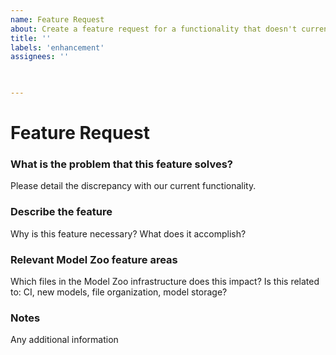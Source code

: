 ```yaml
---
name: Feature Request
about: Create a feature request for a functionality that doesn't currently exist in the ONNX model zoo.
title: ''
labels: 'enhancement'
assignees: ''

 

---
```

# Feature Request

### What is the problem that this feature solves?
Please detail the discrepancy with our current functionality.

### Describe the feature
Why is this feature necessary? What does it accomplish?

### Relevant Model Zoo feature areas
Which files in the Model Zoo infrastructure does this impact?
Is this related to: CI, new models, file organization, model storage?

### Notes
Any additional information
